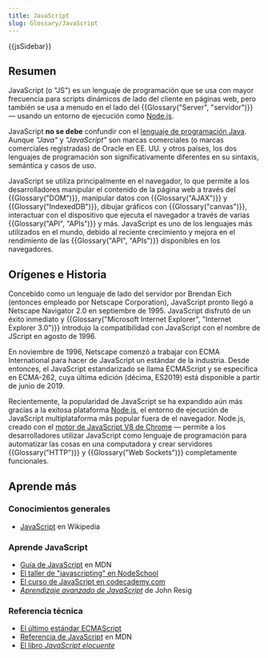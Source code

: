 ```yaml
---
title: JavaScript
slug: Glossary/JavaScript
---
```


{{jsSidebar}}

## Resumen

JavaScript (o "JS") es un lenguaje de programación que se usa con mayor frecuencia para scripts dinámicos de lado del cliente en páginas web, pero también se usa a menudo en el lado del {{Glossary("Server", "servidor")}} — usando un entorno de ejecución como [Node.js](https://nodejs.org/).

JavaScript **no se debe** confundir con el [lenguaje de programación Java](<https://es.wikipedia.org/wiki/Java_(programming_language)>). Aunque _"Java"_ y _"JavaScript"_ son marcas comerciales (o marcas comerciales registradas) de Oracle en EE. UU. y otros países, los dos lenguajes de programación son significativamente diferentes en su sintaxis, semántica y casos de uso.

JavaScript se utiliza principalmente en el navegador, lo que permite a los desarrolladores manipular el contenido de la página web a través del {{Glossary("DOM")}}, manipular datos con {{Glossary("AJAX")}} y {{Glossary("IndexedDB")}}, dibujar gráficos con {{Glossary("canvas")}}, interactuar con el dispositivo que ejecuta el navegador a través de varias {{Glossary("API", "APIs")}} y más. JavaScript es uno de los lenguajes más utilizados en el mundo, debido al reciente crecimiento y mejora en el rendimiento de las {{Glossary("API", "APIs")}} disponibles en los navegadores.

## Orígenes e Historia

Concebido como un lenguaje de lado del servidor por Brendan Eich (entonces empleado por Netscape Corporation), JavaScript pronto llegó a Netscape Navigator 2.0 en septiembre de 1995. JavaScript disfrutó de un éxito inmediato y {{Glossary("Microsoft Internet Explorer", "Internet Explorer 3.0")}} introdujo la compatibilidad con JavaScript con el nombre de JScript en agosto de 1996.

En noviembre de 1996, Netscape comenzó a trabajar con ECMA International para hacer de JavaScript un estándar de la industria. Desde entonces, el JavaScript estandarizado se llama ECMAScript y se especifica en ECMA-262, cuya última edición (décima, ES2019) está disponible a partir de junio de 2019.

Recientemente, la popularidad de JavaScript se ha expandido aún más gracias a la exitosa plataforma [Node.js](https://nodejs.org/), el entorno de ejecución de JavaScript multiplataforma más popular fuera de el navegador. Node.js, creado con el [motor de JavaScript V8 de Chrome](<https://en.wikipedia.org/wiki/V8_(JavaScript_engine)>) — permite a los desarrolladores utilizar JavaScript como lenguaje de programación para automatizar las cosas en una computadora y crear servidores {{Glossary("HTTP")}} y {{Glossary("Web Sockets")}} completamente funcionales.

## Aprende más

### Conocimientos generales

- [JavaScript](https://es.wikipedia.org/wiki/JavaScript) en Wikipedia

### Aprende JavaScript

- [Guía de JavaScript](/es/docs/Web/JavaScript/Guide) en MDN
- [El taller de "javascripting" en NodeSchool](http://nodeschool.io/#workshoppers)
- [El curso de JavaScript en codecademy.com](https://www.codecademy.com/tracks/javascript)
- [_Aprendizaje avanzado de JavaScript_](http://ejohn.org/apps/learn/) de John Resig

### Referencia técnica

- [El último estándar ECMAScript](http://www.ecma-international.org/publications/standards/Ecma-262.htm)
- [Referencia de JavaScript](/es/docs/Web/JavaScript/referencia) en MDN
- [El libro _JavaScript elocuente_](http://eloquentjavascript.net/)
